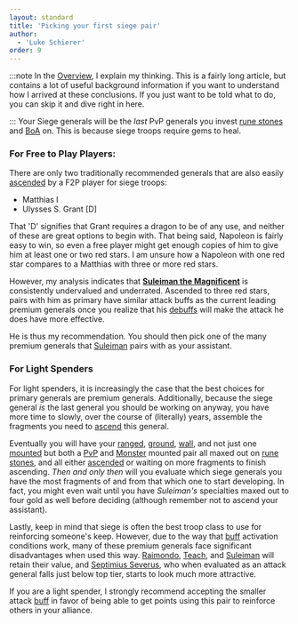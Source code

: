 ```yaml
---
layout: standard
title: 'Picking your first siege pair'
author:
  - 'Luke Schierer'
order: 9
---
```


:::note
In the [Overview], I explain my thinking. This is a fairly long article, but
contains a lot of useful background information if you want to understand how I
arrived at these conclusions. If you just want to be told what to do, you can
skip it and dive right in here.

[Overview]: ../overview/

:::
Your Siege generals will be the _last_ PvP generals you invest [rune stones]
and [BoA] on. This is because siege troops require gems to heal.

[rune stones]: ../../reference/glossary/#rune_stones
[BoA]: ../../reference/glossary/#BoA

### For Free to Play Players:

There are only two traditionally recommended generals that are also easily
[ascended] by a F2P player for siege troops:

- Matthias I
- Ulysses S. Grant [D]

That 'D' signifies that Grant requires a dragon to be of any use, and neither
of these are great options to begin with. That being said, Napoleon is fairly
easy to win, so even a free player might get enough copies of him to give him
at least one or two red stars. I am unsure how a Napoleon with one red star
compares to a Matthias with three or more red stars.

However, my analysis indicates that **[Suleiman the Magnificent]** is consistently undervalued and underrated. Ascended to three red stars, pairs with him as primary have similar attack buffs as the current leading premium generals once you realize that his [debuffs] will make the attack he does have more effective.

He is thus my recommendation. You should then pick one of the many premium generals that [Suleiman] pairs with as your assistant.

[debuffs]: ../../reference/glossary/#debuff
[ascended]: ../../reference/glossary/#ascend

### For Light Spenders

For light spenders, it is increasingly the case that the best choices for
primary generals are premium generals. Additionally, because the siege general
_is_ the last general you should be working on anyway, you have more time to
slowly, over the course of (literally) years, assemble the fragments you
need to [ascend] this general.

Eventually you will have your [ranged], [ground], [wall], and not just
one [mounted] but both a [PvP] and [Monster] mounted pair all maxed out on
[rune stones], and all either [ascended] or waiting on more fragments to
finish ascending. _Then and only then_ will you evaluate which siege generals you have the most fragments of and from that which one to start developing. In fact, you might even wait until you have _Suleiman's_ specialties maxed out to four gold as well before deciding (although remember not to ascend your assistant).

Lastly, keep in mind that siege is often the best troop class to use for
reinforcing someone's keep. However, due to the way that [buff] activation
conditions work, many of these premium generals face significant disadvantages
when used this way. [Raimondo], [Teach], and [Suleiman] will retain their value, and [Septimius Severus], who when evaluated as an attack general falls just below top tier, starts to look much more attractive.

If you are a light spender, I strongly recommend accepting the smaller attack [buff] in favor of being able to get points using this pair to reinforce others in your alliance.

[Septimius Severus]: ../details/septimius_severus/
[Raimondo]: ../details/raimondo/
[Teach]: ../details/edward_teach/
[Suleiman]: ../details/suleiman_the_magnificent/
[Suleiman the Magnificent]: ../details/suleiman_the_magnificent/
[mounted]: ../mounted/
[wall]: ../wall/
[ground]: ../ground/
[ranged]: ../ranged/
[ascend]: ../../reference/glossary/#ascend
[BoC]: ../../reference/glossary/#BoC
[BoG]: ../../reference/glossary/#BoG
[buff]: ../../reference/glossary/#buff
[PvP]: ../../reference/glossary/#pvp
[Monster]: ../monster_hunters/
